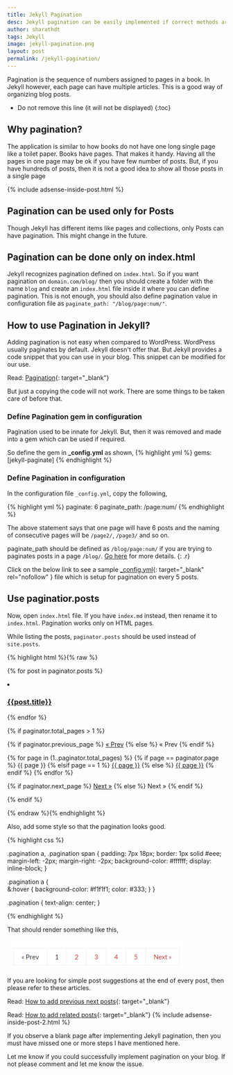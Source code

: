 ```yaml
---
title: Jekyll Pagination
desc: Jekyll pagination can be easily implemented if correct methods are followed. I often see people asking me why they see a blank page when pagination is implemented. I will be discussing those issues in this article.
author: sharathdt
tags: Jekyll
image: jekyll-pagination.png
layout: post
permalink: /jekyll-pagination/
---
```


Pagination is the sequence of numbers assigned to pages in a book. In Jekyll however, each page can have multiple articles. This is a good way of organizing blog posts.

* Do not remove this line (it will not be displayed) 
{:toc}

## Why pagination?

The application is similar to how books do not have one long single page like a toilet paper. Books have pages. That makes it handy. Having all the pages in one page may be ok if you have few number of posts. But, if you have hundreds of posts, then it is not a good idea to show all those posts in a single page

{% include adsense-inside-post.html %}


## Pagination can be used only for Posts
Though Jekyll has different items like pages and collections, only Posts can have pagination. This might change in the future.

## Pagination can be done only on index.html
Jekyll recognizes pagination defined on ``index.html``. So if you want pagination on ``domain.com/blog/`` then you should create a folder with the name ``blog`` and create an ``index.html`` file inside it where you can define pagination. This is not enough, you should also define pagination value in configuration file as ``paginate_path: "/blog/page:num/"``.

## How to use Pagination in Jekyll?
Adding pagination is not easy when compared to WordPress. WordPress usually paginates by default. Jekyll doesn't offer that. But Jekyll provides a code snippet that you can use in your blog. This snippet can be modified for our use.

Read: [Pagination](https://jekyllrb.com/docs/pagination/){: target="_blank"}

But just a copying the code will not work. There are some things to be taken care of before that.

### Define Pagination gem in configuration
Pagination used to be innate for Jekyll. But, then it was removed and made into a gem which can be used if required.

So define the gem in **_config.yml** as shown,
{% highlight yml %}
gems: [jekyll-paginate]
{% endhighlight %}

### Define Pagination in configuration
In the configuration file ``_config.yml``, copy the following,

{% highlight yml %}
paginate: 6
paginate_path: /page:num/
{% endhighlight %}

The above statement says that one page will have 6 posts and the naming of consecutive pages will be ``/page2/``, ``/page3/`` and so on.

paginate_path should be defined as ``/blog/page:num/`` if you are trying to paginates posts in a page ``/blog/``. [Go here](#pagination-can-be-done-only-on-indexhtml) for more details. 
{: .r}

Click on the below link to see a sample [_config.yml](https://raw.githubusercontent.com/sharu725/bare-minimum/master/_config.yml){: target="_blank" rel="nofollow" } file which is setup for pagination on every 5 posts.

## Use paginatior.posts

Now, open ``index.html`` file. If you have ``index.md`` instead, then rename it to ``index.html``. Pagination works only on HTML pages.

While listing the posts, ``paginator.posts`` should be used instead of ``site.posts``.

{% highlight html %}{% raw %}

<!-- post list -->
{% for post in paginator.posts %}
<li><a href="{{post.url | prepend: site.baseurl}}"><h3>{{post.title}}</h3></a></li>
{% endfor %}


<!-- pagination -->
{% if paginator.total_pages > 1 %}
<div class="pagination"> 
  {% if paginator.previous_page %}
    <a href="{{ paginator.previous_page_path | prepend: site.baseurl | replace: '//', '/' }}">&laquo; Prev</a>
  {% else %}
    <span>&laquo; Prev</span>
  {% endif %}

  {% for page in (1..paginator.total_pages) %}
    {% if page == paginator.page %}
      <span class="webjeda">{{ page }}</span>
    {% elsif page == 1 %}
      <a href="/">{{ page }}</a>
    {% else %}
      <a href="{{ site.paginate_path | prepend: site.baseurl | replace: '//', '/' | replace: ':num', page }}">{{ page }}</a>
    {% endif %}
  {% endfor %}

  {% if paginator.next_page %}
    <a href="{{ paginator.next_page_path | prepend: site.baseurl | replace: '//', '/' }}">Next &raquo;</a>
  {% else %}
    <span>Next &raquo;</span>
  {% endif %}
</div>
{% endif %}

{% endraw %}{% endhighlight %}

Also, add some style so that the pagination looks good.

{% highlight css %}

.pagination a, .pagination span {
    padding: 7px 18px;
    border: 1px solid #eee;
    margin-left: -2px;
    margin-right: -2px;
    background-color: #ffffff;
    display: inline-block;
  }

.pagination a {    
    &:hover {
        background-color: #f1f1f1;
        color: #333;
    }
 }

.pagination {
    text-align: center;
 }

{% endhighlight %}

That should render something like this,

![Jekyll Pagination Example](/images/jekyll-pagination-example.png)


If you are looking for simple post suggestions at the end of every post, then please refer to these articles.

Read: [How to add previous next posts](/related-post-jekyll/){: target="_blank"}

Read: [How to add related posts](/jekyll-related-posts/){: target="_blank"}
{% include adsense-inside-post-2.html %}

If you observe a blank page after implementing Jekyll pagination, then you must have missed one or more steps I have mentioned here. 

Let me know if you could successfully implement pagination on your blog. If not please comment and let me know the issue.